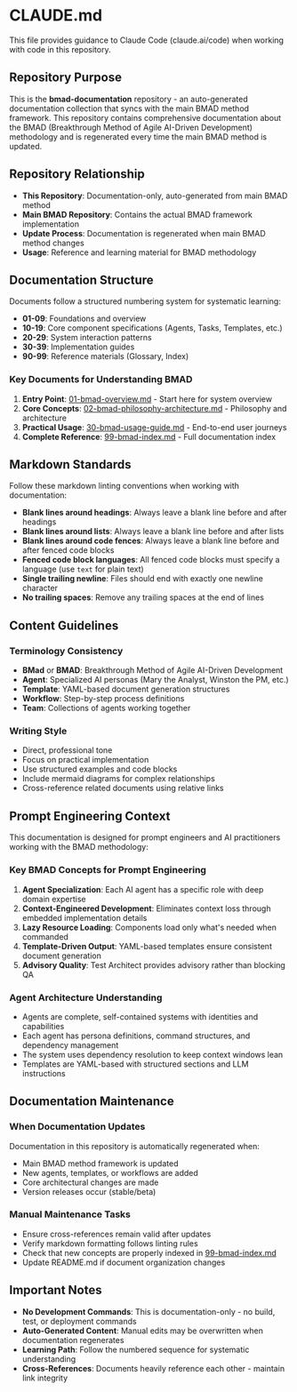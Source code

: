 # CLAUDE.md

This file provides guidance to Claude Code (claude.ai/code) when working with code in this repository.

## Repository Purpose

This is the **bmad-documentation** repository - an auto-generated documentation collection that syncs with the main BMAD method framework. This repository contains comprehensive documentation about the BMAD (Breakthrough Method of Agile AI-Driven Development) methodology and is regenerated every time the main BMAD method is updated.

## Repository Relationship

- **This Repository**: Documentation-only, auto-generated from main BMAD method
- **Main BMAD Repository**: Contains the actual BMAD framework implementation
- **Update Process**: Documentation is regenerated when main BMAD method changes
- **Usage**: Reference and learning material for BMAD methodology

## Documentation Structure

Documents follow a structured numbering system for systematic learning:

- **01-09**: Foundations and overview
- **10-19**: Core component specifications (Agents, Tasks, Templates, etc.)
- **20-29**: System interaction patterns
- **30-39**: Implementation guides
- **90-99**: Reference materials (Glossary, Index)

### Key Documents for Understanding BMAD

1. **Entry Point**: [01-bmad-overview.md](01-bmad-overview.md) - Start here for system overview
2. **Core Concepts**: [02-bmad-philosophy-architecture.md](02-bmad-philosophy-architecture.md) - Philosophy and architecture
3. **Practical Usage**: [30-bmad-usage-guide.md](30-bmad-usage-guide.md) - End-to-end user journeys
4. **Complete Reference**: [99-bmad-index.md](99-bmad-index.md) - Full documentation index

## Markdown Standards

Follow these markdown linting conventions when working with documentation:

- **Blank lines around headings**: Always leave a blank line before and after headings
- **Blank lines around lists**: Always leave a blank line before and after lists
- **Blank lines around code fences**: Always leave a blank line before and after fenced code blocks
- **Fenced code block languages**: All fenced code blocks must specify a language (use `text` for plain text)
- **Single trailing newline**: Files should end with exactly one newline character
- **No trailing spaces**: Remove any trailing spaces at the end of lines

## Content Guidelines

### Terminology Consistency

- **BMad** or **BMAD**: Breakthrough Method of Agile AI-Driven Development
- **Agent**: Specialized AI personas (Mary the Analyst, Winston the PM, etc.)
- **Template**: YAML-based document generation structures
- **Workflow**: Step-by-step process definitions
- **Team**: Collections of agents working together

### Writing Style

- Direct, professional tone
- Focus on practical implementation
- Use structured examples and code blocks
- Include mermaid diagrams for complex relationships
- Cross-reference related documents using relative links

## Prompt Engineering Context

This documentation is designed for prompt engineers and AI practitioners working with the BMAD methodology:

### Key BMAD Concepts for Prompt Engineering

1. **Agent Specialization**: Each AI agent has a specific role with deep domain expertise
2. **Context-Engineered Development**: Eliminates context loss through embedded implementation details
3. **Lazy Resource Loading**: Components load only what's needed when commanded
4. **Template-Driven Output**: YAML-based templates ensure consistent document generation
5. **Advisory Quality**: Test Architect provides advisory rather than blocking QA

### Agent Architecture Understanding

- Agents are complete, self-contained systems with identities and capabilities
- Each agent has persona definitions, command structures, and dependency management
- The system uses dependency resolution to keep context windows lean
- Templates are YAML-based with structured sections and LLM instructions

## Documentation Maintenance

### When Documentation Updates

Documentation in this repository is automatically regenerated when:

- Main BMAD method framework is updated
- New agents, templates, or workflows are added
- Core architectural changes are made
- Version releases occur (stable/beta)

### Manual Maintenance Tasks

- Ensure cross-references remain valid after updates
- Verify markdown formatting follows linting rules
- Check that new concepts are properly indexed in [99-bmad-index.md](99-bmad-index.md)
- Update README.md if document organization changes

## Important Notes

- **No Development Commands**: This is documentation-only - no build, test, or deployment commands
- **Auto-Generated Content**: Manual edits may be overwritten when documentation regenerates
- **Learning Path**: Follow the numbered sequence for systematic understanding
- **Cross-References**: Documents heavily reference each other - maintain link integrity